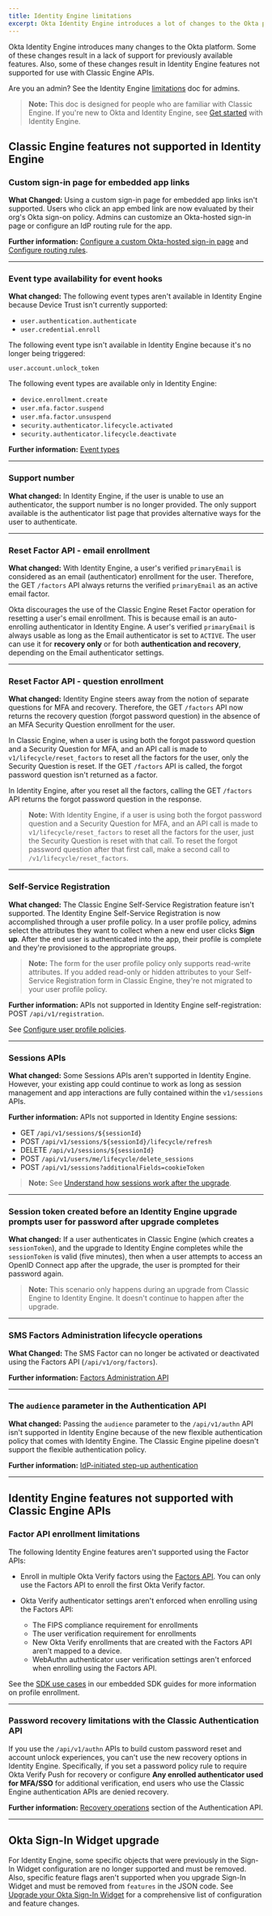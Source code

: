 ```yaml
---
title: Identity Engine limitations
excerpt: Okta Identity Engine introduces a lot of changes to the Okta platform. Some of these changes result in a lack of support for previously available features.
---
```


<ApiLifecycle access="ie" />

Okta Identity Engine introduces many changes to the Okta platform. Some of these changes result in a lack of support for previously available features. Also, some of these changes result in Identity Engine features not supported for use with Classic Engine APIs.

Are you an admin? See the Identity Engine [limitations](https://help.okta.com/okta_help.htm?type=oie&id=ext-oie-limitations) doc for admins.

> **Note:** This doc is designed for people who are familiar with Classic Engine. If you're new to Okta and Identity Engine, see [Get started](https://help.okta.com/okta_help.htm?type=oie&id=ext-get-started-oie) with Identity Engine.

## Classic Engine features not supported in Identity Engine

### Custom sign-in page for embedded app links

**What Changed:** Using a custom sign-in page for embedded app links isn't supported. Users who click an app embed link are now evaluated by their org's Okta sign-on policy. Admins can customize an Okta-hosted sign-in page or configure an IdP routing rule for the app.

**Further information:** [Configure a custom Okta-hosted sign-in page](/docs/guides/custom-widget/) and [Configure routing rules](https://help.okta.com/okta_help.htm?type=oie&id=ext_Identity_Provider_Discovery).

***

### Event type availability for event hooks

**What changed:** The following event types aren't available in Identity Engine because Device Trust isn't currently supported:

* `user.authentication.authenticate`
* `user.credential.enroll`

The following event type isn't available in Identity Engine because it's no longer being triggered:

`user.account.unlock_token`

The following event types are available only in Identity Engine:

* `device.enrollment.create`
* `user.mfa.factor.suspend`
* `user.mfa.factor.unsuspend`
* `security.authenticator.lifecycle.activated`
* `security.authenticator.lifecycle.deactivate`

**Further information:** [Event types](/docs/reference/api/event-types/)

***

### Support number

**What changed:** In Identity Engine, if the user is unable to use an authenticator, the support number is no longer provided. The only support available is the authenticator list page that provides alternative ways for the user to authenticate.

***

### Reset Factor API - email enrollment

**What changed:** With Identity Engine, a user's verified `primaryEmail` is considered as an email (authenticator) enrollment for the user. Therefore, the GET `/factors` API always returns the verified `primaryEmail` as an active email factor.

Okta discourages the use of the Classic Engine Reset Factor operation for resetting a user's email enrollment. This is because email is an auto-enrolling authenticator in Identity Engine. A user's verified `primaryEmail` is always usable as long as the Email authenticator is set to `ACTIVE`. The user can use it for **recovery only** or for both **authentication and recovery**, depending on the Email authenticator settings.

***

### Reset Factor API - question enrollment

**What changed:** Identity Engine steers away from the notion of separate questions for MFA and recovery. Therefore, the GET `/factors` API now returns the recovery question (forgot password question) in the absence of an MFA Security Question enrollment for the user.

In Classic Engine, when a user is using both the forgot password question and a Security Question for MFA, and an API call is made to `v1/lifecycle/reset_factors` to reset all the factors for the user, only the Security Question is reset. If the GET `/factors` API is called, the forgot password question isn't returned as a factor.

In Identity Engine, after you reset all the factors, calling the GET `/factors` API returns the forgot password question in the response.

> **Note:** With Identity Engine, if a user is using both the forgot password question and a Security Question for MFA, and an API call is made to `v1/lifecycle/reset_factors` to reset all the factors for the user, just the Security Question is reset with that call. To reset the forgot password question after that first call, make a second call to `/v1/lifecycle/reset_factors`.

***

### Self-Service Registration

**What changed:** The Classic Engine Self-Service Registration feature isn't supported. The Identity Engine Self-Service Registration is now accomplished through a user profile policy. In a user profile policy, admins select the attributes they want to collect when a new end user clicks **Sign up**. After the end user is authenticated into the app, their profile is complete and they're provisioned to the appropriate groups.

> **Note:** The form for the user profile policy only supports read-write attributes. If you added read-only or hidden attributes to your Self-Service Registration form in Classic Engine, they're not migrated to your user profile policy.

**Further information:** APIs not supported in Identity Engine self-registration: POST `/api/v1/registration`.

See [Configure user profile policies](https://help.okta.com/okta_help.htm?type=oie&id=ext-create-profile-enrollment).

***

### Sessions APIs

**What changed:** Some Sessions APIs aren't supported in Identity Engine. However, your existing app could continue to work as long as session management and app interactions are fully contained within the `v1/sessions` APIs.

**Further information:** APIs not supported in Identity Engine sessions:

* GET `/api/v1/sessions/${sessionId}`
* POST `/api/v1/sessions/${sessionId}/lifecycle/refresh`
* DELETE `/api/v1/sessions/${sessionId}`
* POST `/api/v1/users/me/lifecycle/delete_sessions`
* POST `/api/v1/sessions?additionalFields=cookieToken`

> **Note:** See [Understand how sessions work after the upgrade](/docs/guides/oie-upgrade-sessions-api/main/).

***

### Session token created before an Identity Engine upgrade prompts user for password after upgrade completes

**What changed:** If a user authenticates in Classic Engine (which creates a `sessionToken`), and the upgrade to Identity Engine completes while the `sessionToken` is valid (five minutes), then when a user attempts to access an OpenID Connect app after the upgrade, the user is prompted for their password again.

> **Note:** This scenario only happens during an upgrade from Classic Engine to Identity Engine. It doesn't continue to happen after the upgrade.

***

### SMS Factors Administration lifecycle operations

**What Changed:** The SMS Factor can no longer be activated or deactivated using the Factors API (`/api/v1/org/factors`).

**Further information:** [Factors Administration API](/docs/reference/api/factor-admin)

***

### The `audience` parameter in the Authentication API

**What changed:** Passing the `audience` parameter to the `/api/v1/authn` API isn't supported in Identity Engine because of the new flexible authentication policy that comes with Identity Engine. The Classic Engine pipeline doesn't support the flexible authentication policy.

**Further information:** [IdP-initiated step-up authentication](/docs/reference/api/authn/#idp-initiated-step-up-authentication)

***

## Identity Engine features not supported with Classic Engine APIs

### Factor API enrollment limitations

The following Identity Engine features aren't supported using the Factor APIs:

* Enroll in multiple Okta Verify factors using the [Factors API](https://developer.okta.com/docs/api/openapi/okta-management/management/tag/UserFactor/#tag/UserFactor/operation/enrollFactor). You can only use the Factors API to enroll the first Okta Verify factor.
* Okta Verify authenticator settings aren't enforced when enrolling using the Factors API:

  * The FIPS compliance requirement for enrollments
  * The user verification requirement for enrollments
  * New Okta Verify enrollments that are created with the Factors API aren't mapped to a device.
  * WebAuthn authenticator user verification settings aren't enforced when enrolling using the Factors API.

See the [SDK use cases](/docs/guides/oie-embedded-common-org-setup/main/) in our embedded SDK guides for more information on profile enrollment.

***

### Password recovery limitations with the Classic Authentication API

If you use the `/api/v1/authn` APIs to build custom password reset and account unlock experiences, you can't use the new recovery options in Identity Engine. Specifically, if you set a password policy rule to require Okta Verify Push for recovery or configure **Any enrolled authenticator used for MFA/SSO** for additional verification, end users who use the Classic Engine authentication APIs are denied recovery.

**Further information:** [Recovery operations](/docs/reference/api/authn/#recovery-operations) section of the Authentication API.

***

## Okta Sign-In Widget upgrade

For Identity Engine, some specific objects that were previously in the Sign-In Widget configuration are no longer supported and must be removed. Also, specific feature flags aren't supported when you upgrade Sign-In Widget and must be removed from `features` in the JSON code. See [Upgrade your Okta Sign-In Widget](/docs/guides/oie-upgrade-sign-in-widget/main/) for a comprehensive list of configuration and feature changes.

